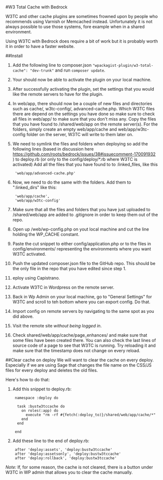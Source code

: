 #W3 Total Cache with Bedrock

W3TC and other cache plugins are sometimes frowned upon by people who recommends using Varnish or Memcached instead. Unfortunately it is not always possible to use those systems, fore example when in a shared environment.
 
Using W3TC with Bedrock does require a bit of work but it is probably worth it in order to have a faster website.  

##Install
1. Add the following line to composer.json `"wpackagist-plugin/w3-total-cache": "dev-trunk"` and run `composer update`.
2. Your should now be able to activate the plugin on your local machine.
3. After successfully activating the plugin, set the settings that you would like the remote servers to have for the plugin.
4. In web/app, there should now be a couple of new files and directories such as cache/, w3tc-config/, advanced-cache.php. Which W3TC files there are depend on the settings you have done so make sure to check all files in web/app/ to make sure that you don't miss any. Copy the files that you have found to /shared/web/app on the remote server(s). For the folders, simply create an empty web/app/cache and web/app/w3tc-config folder on the server, W3TC will write to them later on. 
5. We need to symlink the files and folders when deploying so add the following lines (based in discussion here https://github.com/roots/bedrock/issues/38#issuecomment-170091932 ) to deploy.rb (or only to the config/deploy/*.rb where W3TC is activated)
 Add all the files that you have found to to :linked_files, like this
 
        'web/app/advanced-cache.php'
 
6. Now, we need to do the same with the folders. Add them to ":linked_dirs" like this:
 
        'web/app/cache',
        'web/app/w3tc-config'
        
6. Make sure that all the files and folders that you have just uploaded to /shared/web/app are added to .gitignore in order to keep them out of the repo.  
7. Open up /web/wp-config.php on yout local machine and cut the line holding the WP_CACHE constant.
8. Paste the cut snippet to either config/application.php or to the files in config/environments/ representing the environments where you want W3TC activated.
9. Push the updated composer.json file to the GitHub repo. This should be the only file in the repo that you have edited since step 1.
10. eploy using Capistrano.
11. Activate W3TC in Wordpress on the remote server.
12. Back in Wp Admin on your local machine, go to "General Settings" for W3TC and scroll to teh bottom where you can export config. Do that.
13. Import config on remote servers by navigating to the same spot as you did above. 
14. Visit the remote site *without being logged in*.
15. Check shared/web/app/cache/page_enhances/ and make sure that some files have been created there. You can also check the last lines of source code of a page to see that W3TC is running. Try reloading it and make sure that the timestamp does not change on every reload.

##Clear cache on deploy
We will want to clear the cache on every deploy. Especially if we are using Sage that changes the file name on the CSS/JS files for every deploy and deletes the old files.
 
Here's how to do that:
 
1. Add this snippet to deploy.rb:

        namespace :deploy do
        
         task :bustw3tccache do
           on roles(:app) do
             execute "rm -rf #{fetch(:deploy_to)}/shared/web/app/cache/*"
           end
         end
        
        end

2. Add these line to the end of deploy.rb: 

        after 'deploy:assets', 'deploy:bustw3tccache'
        after 'deploy:assetsonly', 'deploy:bustw3tccache'
        after 'deploy:rollback', 'deploy:bustw3tccache'
        
*Note:* If, for some reason, the cache is not cleared, there is a button under W3TC in WP admin that allows you to clear the cache manually.